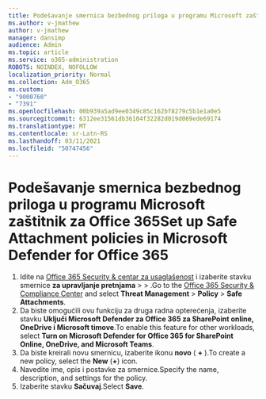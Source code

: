 ```yaml
---
title: Podešavanje smernica bezbednog priloga u programu Microsoft zaštitnik za Office 365
ms.author: v-jmathew
author: v-jmathew
manager: dansimp
audience: Admin
ms.topic: article
ms.service: o365-administration
ROBOTS: NOINDEX, NOFOLLOW
localization_priority: Normal
ms.collection: Adm_O365
ms.custom:
- "9000760"
- "7391"
ms.openlocfilehash: 00b939a5ad9ee0349c85c162bf8279c5b1e1a0e5
ms.sourcegitcommit: 6312ee31561db36104f32282d019d069ede69174
ms.translationtype: MT
ms.contentlocale: sr-Latn-RS
ms.lasthandoff: 03/11/2021
ms.locfileid: "50747456"
---
```

# <a name="set-up-safe-attachment-policies-in-microsoft-defender-for-office-365"></a><span data-ttu-id="30212-102">Podešavanje smernica bezbednog priloga u programu Microsoft zaštitnik za Office 365</span><span class="sxs-lookup"><span data-stu-id="30212-102">Set up Safe Attachment policies in Microsoft Defender for Office 365</span></span>

1. <span data-ttu-id="30212-103">Idite na [Office 365 Security & centar za usaglašenost](https://go.microsoft.com/fwlink/p/?linkid=2077143) i izaberite stavku smernice **za upravljanje pretnjama**  >    >  .</span><span class="sxs-lookup"><span data-stu-id="30212-103">Go to the [Office 365 Security & Compliance Center](https://go.microsoft.com/fwlink/p/?linkid=2077143) and select **Threat Management** > **Policy** > **Safe Attachments**.</span></span>
2. <span data-ttu-id="30212-104">Da biste omogućili ovu funkciju za druga radna opterećenja, izaberite stavku **Uključi Microsoft Defender za Office 365 za SharePoint online, OneDrive i Microsoft timove**.</span><span class="sxs-lookup"><span data-stu-id="30212-104">To enable this feature for other workloads, select **Turn on Microsoft Defender for Office 365 for SharePoint Online, OneDrive, and Microsoft Teams**.</span></span>
3. <span data-ttu-id="30212-105">Da biste kreirali novu smernicu, izaberite ikonu **novo** ( **+** ).</span><span class="sxs-lookup"><span data-stu-id="30212-105">To create a new policy, select the **New** (**+**) icon.</span></span>
4. <span data-ttu-id="30212-106">Navedite ime, opis i postavke za smernice.</span><span class="sxs-lookup"><span data-stu-id="30212-106">Specify the name, description, and settings for the policy.</span></span>
5. <span data-ttu-id="30212-107">Izaberite stavku **Sačuvaj**.</span><span class="sxs-lookup"><span data-stu-id="30212-107">Select **Save**.</span></span>
